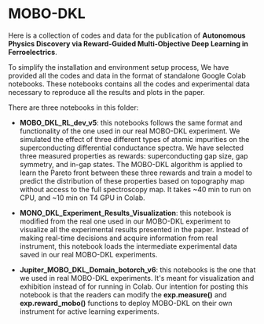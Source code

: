 # MOBO-DKL
Here is a collection of codes and data for the publication of **Autonomous Physics Discovery via Reward-Guided Multi-Objective Deep Learning in Ferroelectrics**.

To simplify the installation and environment setup process, We have provided all the codes and data in the format of standalone Google Colab notebooks. These notebooks contains all the codes and experimental data necessary to reproduce all the results and plots in the paper.

There are three notebooks in this folder:

* **MOBO_DKL_RL_dev_v5**: this notebooks follows the same format and functionality of the one used in our real MOBO-DKL experiment. We simulated the effect of three different types of atomic impurities on the superconducting differential conductance spectra. We have selected three measured properties as rewards: superconducting gap size, gap symmetry, and in-gap states. The MOBO-DKL algorithm is applied to learn the Pareto front between these three rewards and train a model to predict the distribution of these properties based on topography map without access to the full spectroscopy map. It takes ~40 min to run on CPU, and ~10 min on T4 GPU in Colab.

* **MONO_DKL_Experiment_Results_Visualization**: this notebook is modified from the real one used in our MOBO-DKL experiment to visualize all the experimental results presented in the paper. Instead of making real-time decisions and acquire information from real instrument, this notebook loads the intermediate experimental data saved in our real MOBO-DKL experiments. 

* **Jupiter_MOBO_DKL_Domain_botorch_v6**: this notebooks is the one that we used in real MOBO-DKL experiments. It's meant for visualization and exhibition instead of for running in Colab. Our intention for posting this notebook is that the readers can modify the **exp.measure()** and **exp.reward_mobo()** functions to deploy MOBO-DKL on their own instrument for active learning experiments. 
